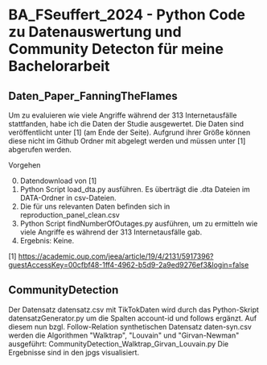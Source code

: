 # BA_FSeuffert_2024 - Python Code zu Datenauswertung und Community Detecton für meine Bachelorarbeit

## Daten_Paper_FanningTheFlames

Um zu evaluieren wie viele Angriffe während der 313 Internetausfälle stattfanden, habe ich die Daten der Studie ausgewertet. Die Daten sind veröffentlicht unter [1] (am Ende der Seite). Aufgrund ihrer Größe können diese nicht im Github Ordner mit abgelegt werden und müssen unter [1] abgerufen werden.

Vorgehen

0. Datendownload von [1]
1. Python Script load\_dta.py ausführen. Es überträgt die .dta Dateien im DATA-Ordner in csv-Dateien.
2. Die für uns relevanten Daten befinden sich in reproduction\_panel_clean.csv
3. Python Script findNumberOfOutages.py ausführen, um zu ermitteln wie viele Angriffe es während der 313 Internetausfälle gab.
4. Ergebnis: Keine.

[1] https://academic.oup.com/jeea/article/19/4/2131/5917396?guestAccessKey=00cfbf48-1ff4-4962-b5d9-2a9ed9276ef3&login=false


## CommunityDetection

Der Datensatz datensatz.csv mit TikTokDaten wird durch das Python-Skript datensatzGenerator.py um die Spalten account-id und follows ergänzt. 
Auf diesem nun bzgl. Follow-Relation synthetischen Datensatz daten-syn.csv werden die Algorithmen "Walktrap", "Louvain" und "Girvan-Newman" ausgeführt: CommunityDetection\_Walktrap\_Girvan\_Louvain.py
Die Ergebnisse sind in den jpgs visualisiert.
